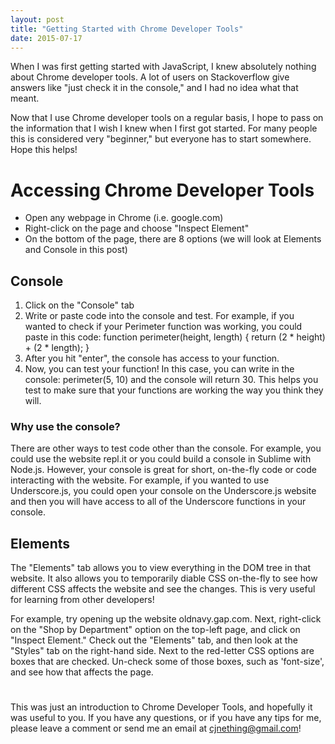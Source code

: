 ```yaml
---
layout: post
title: "Getting Started with Chrome Developer Tools"
date: 2015-07-17
---
```


When I was first getting started with JavaScript, I knew absolutely nothing about Chrome developer tools.
A lot of users on Stackoverflow give answers like "just check it in the console," and I had no idea what that meant.

Now that I use Chrome developer tools on a regular basis, I hope to pass on the information that I wish I knew
when I first got started. For many people this is considered very "beginner," but everyone has to start somewhere.
Hope this helps!

# Accessing Chrome Developer Tools
- Open any webpage in Chrome (i.e. google.com)
- Right-click on the page and choose "Inspect Element"
- On the bottom of the page, there are 8 options (we will look at Elements and Console in this post)

## Console
1. Click on the "Console" tab
2. Write or paste code into the console and test. For example, if you wanted to check if your Perimeter function was working, you could paste in this code:
function perimeter(height, length) {
  return (2 * height) + (2 * length);
}
3. After you hit "enter", the console has access to your function.
4. Now, you can test your function! In this case, you can write in the console: 
   perimeter(5, 10) 
   and the console will return 30. This helps you test to make sure that your functions are working the way you think they will.

### Why use the console?
There are other ways to test code other than the console. For example, you could use the website repl.it or you could build a console in Sublime with Node.js. However, your console is great for short, on-the-fly code or code interacting with the website. For example, if you wanted to use Underscore.js, you could open your console on the Underscore.js website and then you will have access to all of the Underscore functions in your console.

## Elements
The "Elements" tab allows you to view everything in the DOM tree in that website. It also allows you to temporarily diable CSS on-the-fly to see how different CSS affects the website and see the changes. This is very useful for learning from other developers!

For example, try opening up the website oldnavy.gap.com.
Next, right-click on the "Shop by Department" option on the top-left page, and click on "Inspect Element."
Check out the "Elements" tab, and then look at the "Styles" tab on the right-hand side. 
Next to the red-letter CSS options are boxes that are checked. Un-check some of those boxes, such as 'font-size', and see how that affects the page.

#
This was just an introduction to Chrome Developer Tools, and hopefully it was useful to you. If you have any questions, or if you have any tips for me, please leave a comment or send me an email at cjnething@gmail.com!